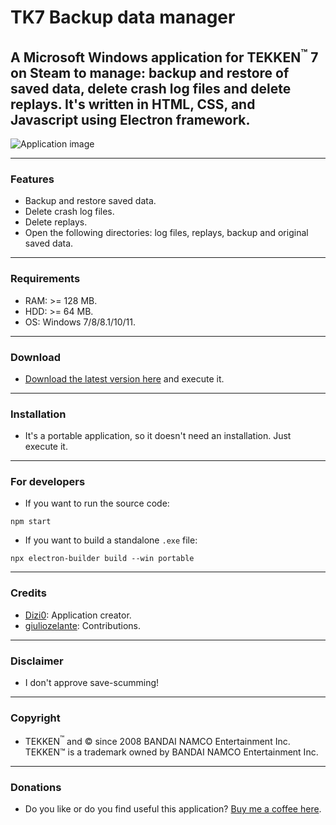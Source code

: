 # TK7 Backup data manager 

## A Microsoft Windows application for TEKKEN<sup>:tm:</sup> 7 on Steam to manage: backup and restore of saved data, delete crash log files and delete replays. It's written in HTML, CSS, and Javascript using Electron framework.

![Application image](https://user-images.githubusercontent.com/45762339/167675808-529a735b-d7a2-43d8-9397-997a995cf429.png)

---

### Features
* Backup and restore saved data.
* Delete crash log files.
* Delete replays.
* Open the following directories: log files, replays, backup and original saved data.

---

### Requirements

* RAM: >= 128 MB.
* HDD: >= 64 MB.
* OS: Windows 7/8/8.1/10/11.

---

### Download

* [Download the latest version here](https://github.com/pomodori92/Tekken-7-Helper/releases/latest) and execute it.

---

### Installation

* It's a portable application, so it doesn't need an installation. Just execute it.

---

### For developers
* If you want to run the source code:

`npm start`

* If you want to build a standalone `.exe` file:

`npx electron-builder build --win portable`

---

### Credits
* [Dizi0](https://github.com/Dizi0): Application creator.
* [giuliozelante](https://github.com/giuliozelante): Contributions.

---

### Disclaimer
* I don't approve save-scumming!

---

### Copyright
* TEKKEN<sup>:tm:</sup> and &copy; since 2008 BANDAI NAMCO Entertainment Inc. TEKKEN:tm: is a trademark owned by BANDAI NAMCO Entertainment Inc.

---

### Donations
* Do you like or do you find useful this application? [Buy me a coffee here](https://paypal.me/fabriziopomodori?country.x=IT&locale.x=it_IT).
